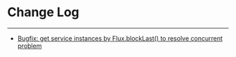 # Change Log
---

- [Bugfix: get service instances by Flux.blockLast() to resolve concurrent problem](https://github.com/Tencent/spring-cloud-tencent/pull/762)
